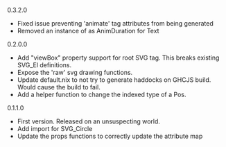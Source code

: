 0.3.2.0

* Fixed issue preventing 'animate' tag attributes from being generated
* Removed an instance of as AnimDuration for Text

0.2.0.0

* Add "viewBox" property support for root SVG tag. This breaks existing SVG_El definitions.
* Expose the 'raw' svg drawing functions.
* Update default.nix to not try to generate haddocks on GHCJS build. Would cause the build to fail.
* Add a helper function to change the indexed type of a Pos.

0.1.1.0

* First version. Released on an unsuspecting world.
* Add import for SVG_Circle
* Update the props functions to correctly update the attribute map
